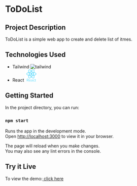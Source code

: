 # ToDoList

## Project Description
ToDoList is a simple web app to create and delete list of itmes.

## Technologies Used
- Tailwind <img src="https://www.vectorlogo.zone/logos/tailwindcss/tailwindcss-icon.svg" alt="tailwind" width="40" height="40"/><br>
- React <img src="https://raw.githubusercontent.com/devicons/devicon/master/icons/react/react-original-wordmark.svg" alt="react" width="40" height="40"/>

## Getting Started
In the project directory, you can run:
### `npm start`

Runs the app in the development mode.\
Open [http://localhost:3000](http://localhost:3000) to view it in your browser.

The page will reload when you make changes.\
You may also see any lint errors in the console.

## Try it Live
To view the demo:<a href="#" target="_blank"> click here</a>
